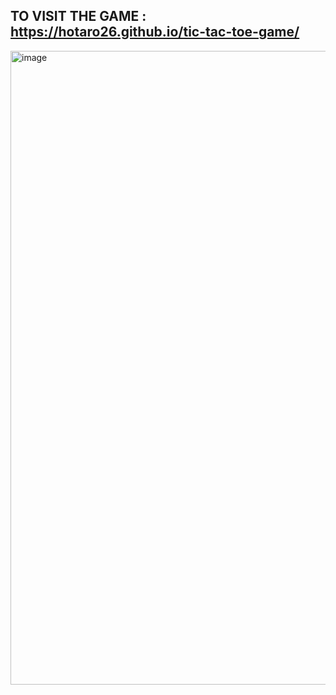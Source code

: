 TO VISIT THE GAME :
https://hotaro26.github.io/tic-tac-toe-game/
--
<img width="1702" height="1014" alt="image" src="https://github.com/user-attachments/assets/158333de-8aec-4dad-ba34-7f38db3cde08" />

